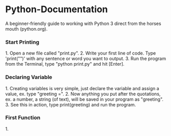# Python-Documentation
A beginner-friendly guide to working with Python 3 direct from the horses mouth (python.org).

<h3>Start Printing</h3>
1. Open a new file called "print.py".
2. Write your first line of code. Type 'print("")' with any sentence or word you want to output.
3. Run the program from the Terminal, type "python print.py" and hit [Enter].

<h3>Declaring Variable</h3>
1. Creating variables is very simple, just declare the variable and assign a value, ex. type "greeting =".
2. Now anything you put after the quotations, ex. a number, a string (of text), will be saved in your program as "greeting".
3. See this in action, type print(greeting) and run the program.

<h3>First Function</h3>
1.
